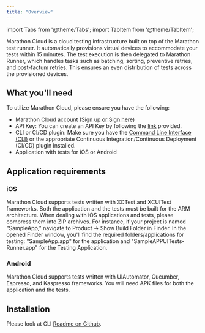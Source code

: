 ```yaml
---
title: "Overview"
---
```


import Tabs from '@theme/Tabs';
import TabItem from '@theme/TabItem';

Marathon Cloud is a cloud testing infrastructure built on top of the Marathon test runner.
It automatically provisions virtual devices to accommodate your tests within 15 minutes.
The test execution is then delegated to Marathon Runner, which handles tasks such as batching, 
sorting, preventive retries, and post-factum retries. 
This ensures an even distribution of tests across the provisioned devices. 


## What you'll need

To utilize Marathon Cloud, please ensure you have the following:
- Marathon Cloud account ([Sign up or Sign here](https://cloud.marathonlabs.io/signup))
- API Key: You can create an API Key by following the [link](https://cloud.marathonlabs.io/tokens) provided.
- CLI or CI/CD plugin: Make sure you have the [Command Line Interface (CLI)](https://github.com/MarathonLabs/marathon-cloud-cli) or the appropriate Continuous Integration/Continuous Deployment (CI/CD) plugin installed.
- Application with tests for iOS or Android

## Application requirements

### iOS

Marathon Cloud supports tests written with XCTest and XCUITest frameworks.
Both the application and the tests must be built for the ARM architecture.
When dealing with iOS applications and tests, please compress them into ZIP archives.
For instance, if your project is named "SampleApp," navigate to Product -> Show Build Folder in Finder. 
In the opened Finder window, you'll find the required folders/applications for testing: "SampleApp.app" for the application and "SampleAPPUITests-Runner.app" for the Testing Application.

### Android

Marathon Cloud supports tests written with UIAutomator, Cucumber, Espresso, and Kaspresso frameworks.
You will need APK files for both the application and the tests.

## Installation

Please look at CLI [Readme on Github](https://github.com/MarathonLabs/marathon-cloud-cli).
